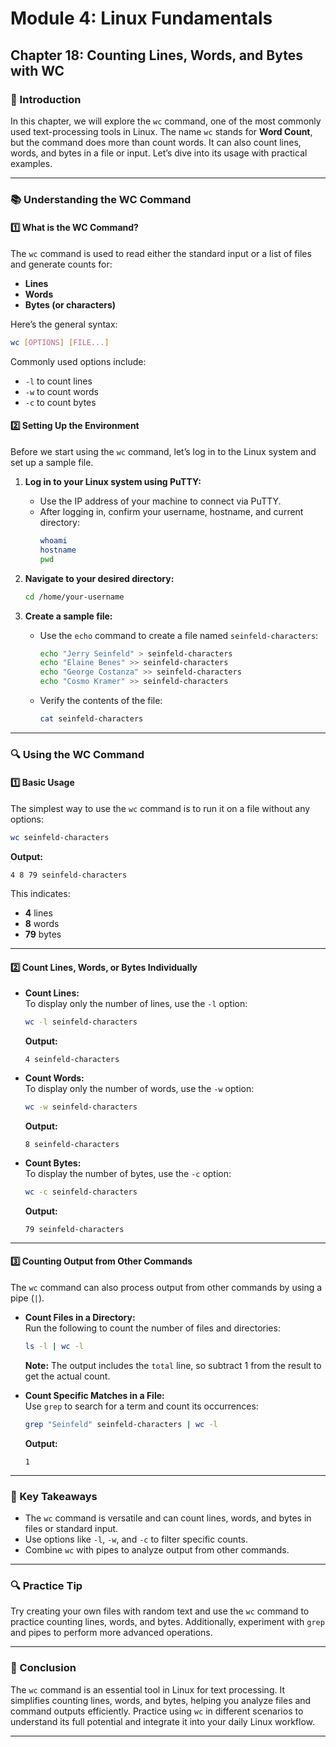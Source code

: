 # **Module 4: Linux Fundamentals**

## **Chapter 18: Counting Lines, Words, and Bytes with WC**

### **🔑 Introduction**

In this chapter, we will explore the `wc` command, one of the most commonly used text-processing tools in Linux. The name `wc` stands for **Word Count**, but the command does more than count words. It can also count lines, words, and bytes in a file or input. Let’s dive into its usage with practical examples.

---

### **📚 Understanding the WC Command**

#### **1️⃣ What is the WC Command?**

The `wc` command is used to read either the standard input or a list of files and generate counts for:  
- **Lines**  
- **Words**  
- **Bytes (or characters)**  

Here’s the general syntax:  
```bash
wc [OPTIONS] [FILE...]
```

Commonly used options include:  
- `-l` to count lines  
- `-w` to count words  
- `-c` to count bytes  

#### **2️⃣ Setting Up the Environment**

Before we start using the `wc` command, let’s log in to the Linux system and set up a sample file.

1. **Log in to your Linux system using PuTTY:**
   - Use the IP address of your machine to connect via PuTTY.
   - After logging in, confirm your username, hostname, and current directory:
     ```bash
     whoami
     hostname
     pwd
     ```

2. **Navigate to your desired directory:**
   ```bash
   cd /home/your-username
   ```

3. **Create a sample file:**
   - Use the `echo` command to create a file named `seinfeld-characters`:
     ```bash
     echo "Jerry Seinfeld" > seinfeld-characters
     echo "Elaine Benes" >> seinfeld-characters
     echo "George Costanza" >> seinfeld-characters
     echo "Cosmo Kramer" >> seinfeld-characters
     ```
   - Verify the contents of the file:
     ```bash
     cat seinfeld-characters
     ```

---

### **🔍 Using the WC Command**

#### **1️⃣ Basic Usage**

The simplest way to use the `wc` command is to run it on a file without any options:  
```bash
wc seinfeld-characters
```

**Output:**
```
4 8 79 seinfeld-characters
```
This indicates:  
- **4** lines  
- **8** words  
- **79** bytes  

---

#### **2️⃣ Count Lines, Words, or Bytes Individually**

- **Count Lines:**  
  To display only the number of lines, use the `-l` option:  
  ```bash
  wc -l seinfeld-characters
  ```  
  **Output:**  
  ```
  4 seinfeld-characters
  ```

- **Count Words:**  
  To display only the number of words, use the `-w` option:  
  ```bash
  wc -w seinfeld-characters
  ```  
  **Output:**  
  ```
  8 seinfeld-characters
  ```

- **Count Bytes:**  
  To display the number of bytes, use the `-c` option:  
  ```bash
  wc -c seinfeld-characters
  ```  
  **Output:**  
  ```
  79 seinfeld-characters
  ```

---

#### **3️⃣ Counting Output from Other Commands**

The `wc` command can also process output from other commands by using a pipe (`|`).

- **Count Files in a Directory:**  
  Run the following to count the number of files and directories:  
  ```bash
  ls -l | wc -l
  ```  
  **Note:** The output includes the `total` line, so subtract 1 from the result to get the actual count.

- **Count Specific Matches in a File:**  
  Use `grep` to search for a term and count its occurrences:  
  ```bash
  grep "Seinfeld" seinfeld-characters | wc -l
  ```  
  **Output:**  
  ```
  1
  ```

---

### **🔄 Key Takeaways**

- The `wc` command is versatile and can count lines, words, and bytes in files or standard input.  
- Use options like `-l`, `-w`, and `-c` to filter specific counts.  
- Combine `wc` with pipes to analyze output from other commands.  

---

### **🔍 Practice Tip**

Try creating your own files with random text and use the `wc` command to practice counting lines, words, and bytes. Additionally, experiment with `grep` and pipes to perform more advanced operations.

---

### **🐛 Conclusion**

The `wc` command is an essential tool in Linux for text processing. It simplifies counting lines, words, and bytes, helping you analyze files and command outputs efficiently. Practice using `wc` in different scenarios to understand its full potential and integrate it into your daily Linux workflow.

--- 
